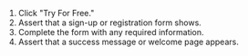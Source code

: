 1. Click "Try For Free."
2. Assert that a sign-up or registration form shows.
3. Complete the form with any required information.
4. Assert that a success message or welcome page appears.
